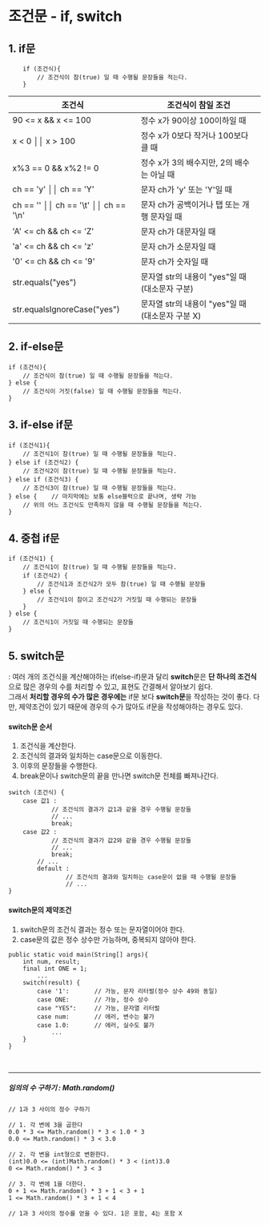 # 조건문 - if, switch

## 1. if문
```
    if (조건식){
        // 조건식이 참(true) 일 때 수행될 문장들을 적는다.
    }
```

| 조건식                                 | 조건식이 참일 조건                       |
|-------------------------------------|----------------------------------|
| 90 <= x && x <= 100                 | 정수 x가 90이상 100이하일 때              |
| x < 0 ││ x > 100                    | 정수 x가 0보다 작거나 100보다 클 때          |
| x%3 == 0 && x%2 != 0                | 정수 x가 3의 배수지만, 2의 배수는 아닐 때       |
| ch == 'y' ││ ch == 'Y'              | 문자 ch가 'y' 또는 'Y'일 때             |
| ch == '' ││ ch == '\t' ││ ch == '\n' | 문자 ch가 공백이거나 탭 또는 개행 문자일 때       |
| 'A' <= ch && ch <= 'Z'              | 문자 ch가 대문자일 때                    |
| 'a' <= ch && ch <= 'z'              | 문자 ch가 소문자일 때                    |
| '0' <= ch && ch <= '9'              | 문자 ch가 숫자일 때                     |
| str.equals("yes")                   | 문자열 str의 내용이 "yes"일 때(대소문자 구분)   |
| str.equalsIgnoreCase("yes")          | 문자열 str의 내용이 "yes"일 때(대소문자 구분 X) |


## 2. if-else문
```
if (조건식){
    // 조건식이 참(true) 일 때 수행될 문장들을 적는다.
} else {
    // 조건식이 거짓(false) 일 때 수행될 문장들을 적는다.
}
```

## 3. if-else if문
```
if (조건식1){
    // 조건식1이 참(true) 일 때 수행될 문장들을 적는다.
} else if (조건식2) {
    // 조건식2이 참(true) 일 때 수행될 문장들을 적는다.
} else if (조건식3) {
    // 조건식3이 참(true) 일 때 수행될 문장들을 적는다.
} else {    // 마지막에는 보통 else블럭으로 끝나며, 생략 가능
    // 위의 어느 조건식도 만족하지 않을 때 수행될 문장들을 적는다.
}
```

## 4. 중첩 if문
```
if (조건식1) {
    // 조건식1이 참(true) 일 때 수행될 문장들을 적는다.
    if (조건식2) {
        // 조건식1과 조건식2가 모두 참(true) 일 때 수행될 문장들
    } else {
        // 조건식1이 참이고 조건식2가 거짓일 때 수행되는 문장들
    }
} else {
    // 조건식1이 거짓일 때 수행되는 문장들
}
```

## 5. switch문
: 여러 개의 조건식을 계산해야하는 if(else-if)문과 달리 <b>switch</b>문은 <b>단 하나의 조건식</b>으로 많은 경우의 수를 처리할 수 있고, 표현도 간결해서 알아보기 쉽다.
<br> 그래서 <b>처리할 경우의 수가 많은 경우에는</b> if문 보다 <b>switch문</b>을 작성하는 것이 좋다. 다만, 제약조건이 있기 때문에 경우의 수가 많아도 if문을 작성해야하는 경우도 있다.

#### switch문 순서
1. 조건식을 계산한다.
2. 조건식의 결과와 일치하는 case문으로 이동한다.
3. 이후의 문장들을 수행한다.
4. break문이나 switch문의 끝을 만나면 switch문 전체를 빠져나간다.

```
switch (조건식) {
    case 값1 : 
            // 조건식의 결과가 값1과 같을 경우 수행될 문장들
            // ...
            break;
    case 값2 : 
            // 조건식의 결과가 값2와 같을 경우 수행될 문장들
            // ...
            break;
        // ...
        default : 
                // 조건식의 결과와 일치하는 case문이 없을 때 수행될 문장들
                // ...
}
```

#### switch문의 제약조건
1. switch문의 조건식 결과는 정수 또는 문자열이어야 한다.
2. case문의 값은 정수 상수만 가능하며, 중복되지 않아야 한다.

```
public static void main(String[] args){
    int num, result;
    final int ONE = 1;
        ...
    switch(result) {
        case '1':       // 가능, 문자 리터럴(정수 상수 49와 동일)
        case ONE:       // 가능, 정수 상수
        case "YES":     // 가능, 문자열 리터럴
        case num:       // 에러, 변수는 불가
        case 1.0:       // 에러, 실수도 불가
            ...
    }
}
```

<br>
<hr>

##### 임의의 수 구하기 : Math.random()
```
// 1과 3 사이의 정수 구하기

// 1. 각 변에 3을 곱한다
0.0 * 3 <= Math.random() * 3 < 1.0 * 3
0.0 <= Math.random() * 3 < 3.0

// 2. 각 변을 int형으로 변환한다.
(int)0.0 <= (int)Math.random() * 3 < (int)3.0
0 <= Math.random() * 3 < 3

// 3. 각 변에 1을 더한다.
0 + 1 <= Math.random() * 3 + 1 < 3 + 1
1 <= Math.random() * 3 + 1 < 4

// 1과 3 사이의 정수를 얻을 수 있다. 1은 포함, 4는 포함 X
```